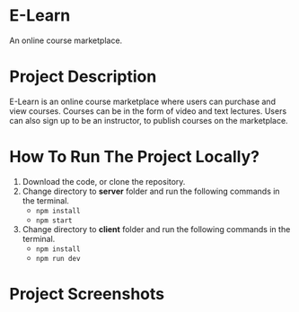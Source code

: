 # E-Learn

An online course marketplace.

# Project Description

E-Learn is an online course marketplace where users can purchase and view courses. 
Courses can be in the form of video and text lectures. 
Users can also sign up to be an instructor, to publish courses on the marketplace. 

# How To Run The Project Locally?

1. Download the code, or clone the repository.
2. Change directory to **server** folder and run the following commands in the terminal.
    - ```npm install```
    - ```npm start```
3. Change directory to **client** folder and run the following commands in the terminal.
    - ```npm install```
    - ```npm run dev```

# Project Screenshots





    


